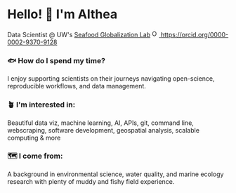 <h1 align="left"> Hello! 🔆 I'm Althea </h1>

Data Scientist @ UW's [Seafood Globalization Lab](http://seafood-globalization-lab.weebly.com/)  <a href="https://orcid.org/0000-0002-9370-9128">
<img alt="ORCID logo" src="https://info.orcid.org/wp-content/uploads/2019/11/orcid_16x16.png" width="16" height="16" />
https://orcid.org/0000-0002-9370-9128
</a>

### :fish: How do I spend my time?

I enjoy supporting scientists on their journeys navigating open-science, reproducible workflows, and data management.

### 🪴 I'm interested in: 

Beautiful data viz, machine learning, AI, APIs, git, command line, webscraping, software development, geospatial analysis, scalable computing & more 

### 🗺️ I come from: 

A background in environmental science, water quality, and marine ecology research with plenty of muddy and fishy field experience. 

<!--
**theamarks/theamarks** is a ✨ _special_ ✨ repository because its `README.md` (this file) appears on your GitHub profile.

Here are some ideas to get you started:

- 🔭 I’m currently working on ...
- 🌱 I’m currently learning ...
- 👯 I’m looking to collaborate on ...
- 🤔 I’m looking for help with ...
- 💬 Ask me about ...
- 📫 How to reach me: ...
- 😄 Pronouns: ...
- ⚡ Fun fact: ...

emoji directory: https://gist.github.com/rxaviers/7360908
-->
